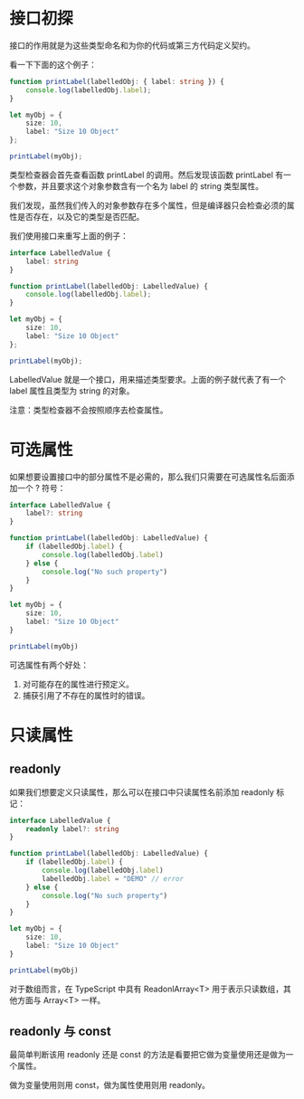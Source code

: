 # 接口初探

接口的作用就是为这些类型命名和为你的代码或第三方代码定义契约。

看一下下面的这个例子：

```typescript
function printLabel(labelledObj: { label: string }) {
  	console.log(labelledObj.label);
}

let myObj = { 
    size: 10, 
    label: "Size 10 Object" 
};

printLabel(myObj);
```

类型检查器会首先查看函数 printLabel 的调用。然后发现该函数 printLabel 有一个参数，并且要求这个对象参数含有一个名为 label 的 string 类型属性。

我们发现，虽然我们传入的对象参数存在多个属性，但是编译器只会检查必须的属性是否存在，以及它的类型是否匹配。

我们使用接口来重写上面的例子：

```typescript
interface LabelledValue {
    label: string
}

function printLabel(labelledObj: LabelledValue) {
  	console.log(labelledObj.label);
}

let myObj = {
    size: 10, 
    label: "Size 10 Object"
};

printLabel(myObj);
```

LabelledValue 就是一个接口，用来描述类型要求。上面的例子就代表了有一个 label 属性且类型为 string 的对象。

注意：类型检查器不会按照顺序去检查属性。

# 可选属性

如果想要设置接口中的部分属性不是必需的，那么我们只需要在可选属性名后面添加一个 ? 符号：

```typescript
interface LabelledValue {
    label?: string
}

function printLabel(labelledObj: LabelledValue) {
    if (labelledObj.label) {
        console.log(labelledObj.label)
    } else {
        console.log("No such property")
    }
}

let myObj = {
    size: 10, 
    label: "Size 10 Object"
}

printLabel(myObj)
```

可选属性有两个好处：

1. 对可能存在的属性进行预定义。
2. 捕获引用了不存在的属性时的错误。

# 只读属性

## readonly

如果我们想要定义只读属性，那么可以在接口中只读属性名前添加 readonly 标记：

```typescript
interface LabelledValue {
    readonly label?: string
}

function printLabel(labelledObj: LabelledValue) {
    if (labelledObj.label) {
        console.log(labelledObj.label)
        labelledObj.label = "DEMO" // error
    } else {
        console.log("No such property")
    }
}

let myObj = {
    size: 10, 
    label: "Size 10 Object"
}

printLabel(myObj)
```

对于数组而言，在 TypeScript 中具有 ReadonlArray\<T> 用于表示只读数组，其他方面与 Array\<T> 一样。

## readonly 与 const

最简单判断该用 readonly 还是 const 的方法是看要把它做为变量使用还是做为一个属性。

做为变量使用则用 const，做为属性使用则用 readonly。
